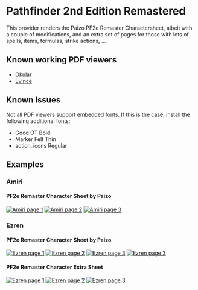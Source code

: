 # Pathfinder 2nd Edition Remastered

This provider renders the Paizo PF2e Remaster Charactersheet, albeit with a couple of modifications, and an extra set of pages for those with lots of spells, items, formulas, strike actions, ...

## Known working PDF viewers

- [Okular](https://okular.kde.org/)
- [Evince](https://wiki.gnome.org/Apps/Evince)

## Known Issues

Not all PDF viewers support embedded fonts. If this is the case, install the following additional fonts:

- Good OT Bold
- Marker Felt Thin
- action_icons Regular

## Examples

### Amiri

#### PF2e Remaster Character Sheet by Paizo

[![Amiri page 1](provider-documentation/pf2e-remaster/assets/amiri-thumbnail-1.webp "Page 1")](provider-documentation/pf2e-remaster/assets/amiri-1.webp)
[![Amiri page 2](provider-documentation/pf2e-remaster/assets/amiri-thumbnail-2.webp "Page 2")](provider-documentation/pf2e-remaster/assets/amiri-2.webp)
[![Amiri page 3](provider-documentation/pf2e-remaster/assets/amiri-thumbnail-3.webp "Page 3")](provider-documentation/pf2e-remaster/assets/amiri-3.webp)

### Ezren

#### PF2e Remaster Character Sheet by Paizo

[![Ezren page 1](provider-documentation/pf2e-remaster/assets/ezren-thumbnail-1.webp "Page 1")](provider-documentation/pf2e-remaster/assets/ezren-1.webp)
[![Ezren page 2](provider-documentation/pf2e-remaster/assets/ezren-thumbnail-2.webp "Page 2")](provider-documentation/pf2e-remaster/assets/ezren-2.webp)
[![Ezren page 3](provider-documentation/pf2e-remaster/assets/ezren-thumbnail-3.webp "Page 3")](provider-documentation/pf2e-remaster/assets/ezren-3.webp)
[![Ezren page 3](provider-documentation/pf2e-remaster/assets/ezren-thumbnail-4.webp "Page 4")](provider-documentation/pf2e-remaster/assets/ezren-4.webp)

#### PF2e Remaster Character Extra Sheet

[![Ezren page 1](provider-documentation/pf2e-remaster/assets/ezren-thumbnail-5.webp "Page 1")](provider-documentation/pf2e-remaster/assets/ezren-5.webp)
[![Ezren page 2](provider-documentation/pf2e-remaster/assets/ezren-thumbnail-6.webp "Page 2")](provider-documentation/pf2e-remaster/assets/ezren-6.webp)
[![Ezren page 3](provider-documentation/pf2e-remaster/assets/ezren-thumbnail-7.webp "Page 3")](provider-documentation/pf2e-remaster/assets/ezren-7.webp)
